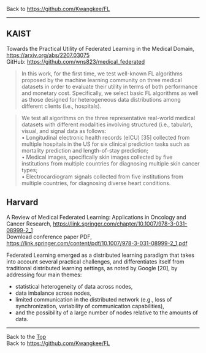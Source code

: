 Back to https://github.com/Kwangkee/FL
***

## KAIST
Towards the Practical Utility of Federated Learning in the Medical Domain, https://arxiv.org/abs/2207.03075  
GitHub: https://github.com/wns823/medical_federated  

>In this work, for the first time, we test well-known FL algorithms proposed by the machine learning community on three medical datasets in order to evaluate their utility in terms of both performance and monetary cost. Specifically, we select basic FL algorithms as well as those designed for heterogeneous data distributions among different clients (i.e., hospitals). 

>We test all algorithms on the three representative real-world medical datasets with different modalities involving structured (i.e., tabular), visual, and signal data as follows:  
>• Longitudinal electronic health records (eICU) [35] collected from multiple hospitals in the US for six clinical prediction tasks such as mortality prediction and length-of-stay prediction;  
>• Medical images, specifically skin images collected by five institutions from multiple countries for diagnosing multiple skin cancer types;  
>• Electrocardiogram signals collected from five institutions from multiple countries, for diagnosing diverse heart conditions.  

## Harvard
A Review of Medical Federated Learning: Applications in Oncology and Cancer Research, https://link.springer.com/chapter/10.1007/978-3-031-08999-2_1  
Download conference paper PDF, https://link.springer.com/content/pdf/10.1007/978-3-031-08999-2_1.pdf

Federated Learning emerged as a distributed learning paradigm that takes into account several practical challenges, and differentiates itself from traditional distributed learning settings, as noted by Google [20], by addressing four main themes: 
- statistical heterogeneity of data across nodes, 
- data imbalance across nodes, 
- limited communication in the distributed network (e.g., loss of synchronization, variability of communication capabilities), 
- and the possibility of a large number of nodes relative to the amounts of data.

***
Back to the [Top](#list)  
Back to https://github.com/Kwangkee/FL
